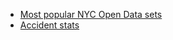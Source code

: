 * [Most popular NYC Open Data sets](https://data.cityofnewyork.us/browse?sortBy=most_accessed&utf8=%E2%9C%93)
* [Accident stats](https://data.cityofnewyork.us/Public-Safety/Motor-Vehicle-Collisions-Crashes/h9gi-nx95)
